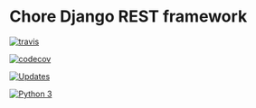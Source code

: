 # Chore Django REST framework

[![travis](https://travis-ci.com/tsuyukimakoto/chore_drf.svg?branch=master)](https://travis-ci.com/tsuyukimakoto/chore_drf)

[![codecov](https://codecov.io/gh/tsuyukimakoto/chore_drf/branch/master/graph/badge.svg)](https://codecov.io/gh/tsuyukimakoto/chore_drf)

[![Updates](https://pyup.io/repos/github/tsuyukimakoto/chore_drf/shield.svg)](https://pyup.io/repos/github/tsuyukimakoto/chore_drf/)

[![Python 3](https://pyup.io/repos/github/tsuyukimakoto/chore_drf/python-3-shield.svg)](https://pyup.io/repos/github/tsuyukimakoto/chore_drf/)
